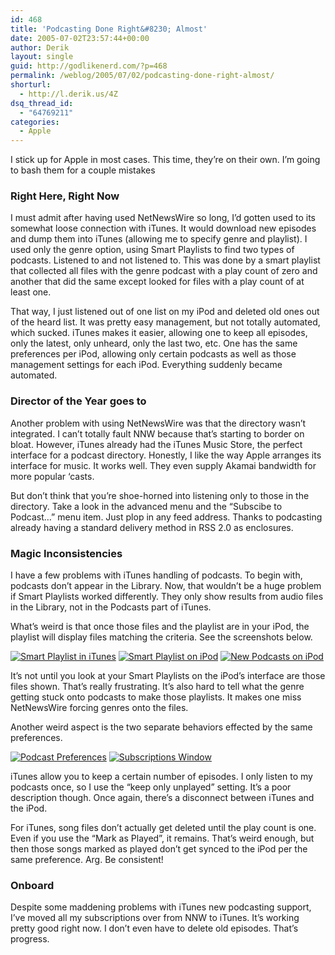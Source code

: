 ```yaml
---
id: 468
title: 'Podcasting Done Right&#8230; Almost'
date: 2005-07-02T23:57:44+00:00
author: Derik
layout: single
guid: http://godlikenerd.com/?p=468
permalink: /weblog/2005/07/02/podcasting-done-right-almost/
shorturl:
  - http://l.derik.us/4Z
dsq_thread_id:
  - "64769211"
categories:
  - Apple
---
```

I stick up for Apple in most cases. This time, they&#8217;re on their own. I&#8217;m going to bash them for a couple mistakes

### Right Here, Right Now

I must admit after having used NetNewsWire so long, I&#8217;d gotten used to its somewhat loose connection with iTunes. It would download new episodes and dump them into iTunes (allowing me to specify genre and playlist). I used only the genre option, using Smart Playlists to find two types of podcasts. Listened to and not listened to. This was done by a smart playlist that collected all files with the genre podcast with a play count of zero and another that did the same except looked for files with a play count of at least one.

That way, I just listened out of one list on my iPod and deleted old ones out of the heard list. It was pretty easy management, but not totally automated, which sucked. iTunes makes it easier, allowing one to keep all episodes, only the latest, only unheard, only the last two, etc. One has the same preferences per iPod, allowing only certain podcasts as well as those management settings for each iPod. Everything suddenly became automated.

### Director of the Year goes to

Another problem with using NetNewsWire was that the directory wasn&#8217;t integrated. I can&#8217;t totally fault NNW because that&#8217;s starting to border on bloat. However, iTunes already had the iTunes Music Store, the perfect interface for a podcast directory. Honestly, I like the way Apple arranges its interface for music. It works well. They even supply Akamai bandwidth for more popular &#8216;casts.

But don&#8217;t think that you&#8217;re shoe-horned into listening only to those in the directory. Take a look in the advanced menu and the &#8220;Subscibe to Podcast&#8230;&#8221; menu item. Just plop in any feed address. Thanks to podcasting already having a standard delivery method in RSS 2.0 as enclosures.

### Magic Inconsistencies

I have a few problems with iTunes handling of podcasts. To begin with, podcasts don&#8217;t appear in the Library. Now, that wouldn&#8217;t be a huge problem if Smart Playlists worked differently. They only show results from audio files in the Library, not in the Podcasts part of iTunes.

What&#8217;s weird is that once those files and the playlist are in your iPod, the playlist will display files matching the criteria. See the screenshots below.

[![Smart Playlist in iTunes](http://photos17.flickr.com/22473626_661a06c98f_s.jpg)](http://flickr.com/photos/19959606@N00/22473626 "Smart Playlist in iTunes") [![Smart Playlist on iPod](http://photos16.flickr.com/22473588_861ee851cf_s.jpg)](http://flickr.com/photos/19959606@N00/22473588 "Smart Playlist on iPod") [![New Podcasts on iPod](http://photos17.flickr.com/22473404_c9eaa92fe9_s.jpg)](http://flickr.com/photos/19959606@N00/22473404 "New Podcasts on iPod")

It&#8217;s not until you look at your Smart Playlists on the iPod&#8217;s interface are those files shown. That&#8217;s really frustrating. It&#8217;s also hard to tell what the genre getting stuck onto podcasts to make those playlists. It makes one miss NetNewsWire forcing genres onto the files.

Another weird aspect is the two separate behaviors effected by the same preferences.

[![Podcast Preferences](http://photos17.flickr.com/23176146_e54a3cb225_s.jpg)](http://flickr.com/photos/19959606@N00/23176146 "Podcast Preferences") [![Subscriptions Window](http://photos18.flickr.com/23176461_3ab253dd22_s.jpg)](http://flickr.com/photos/19959606@N00/23176461 "Subscriptions Window")

iTunes allow you to keep a certain number of episodes. I only listen to my podcasts once, so I use the &#8220;keep only unplayed&#8221; setting. It&#8217;s a poor description though. Once again, there&#8217;s a disconnect between iTunes and the iPod.

For iTunes, song files don&#8217;t actually get deleted until the play count is one. Even if you use the &#8220;Mark as Played&#8221;, it remains. That&#8217;s weird enough, but then those songs marked as played don&#8217;t get synced to the iPod per the same preference. Arg. Be consistent!

### Onboard

Despite some maddening problems with iTunes new podcasting support, I&#8217;ve moved all my subscriptions over from NNW to iTunes. It&#8217;s working pretty good right now. I don&#8217;t even have to delete old episodes. That&#8217;s progress.